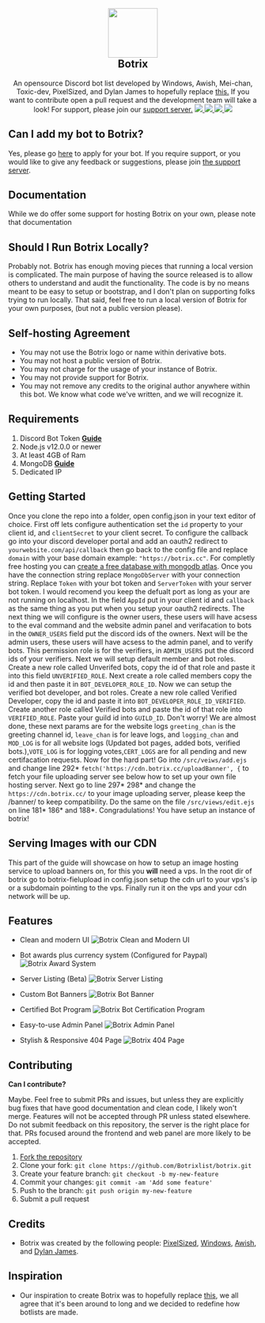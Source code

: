 <h2 align='center'>
  <img src="https://camo.githubusercontent.com/32cda55c5940c9fb06146df41452eec9bcd059c8e6b3d7e7766943b07d8c82ed/68747470733a2f2f63646e2e646973636f72646170702e636f6d2f6174746163686d656e74732f3734373630323939393033353136363831302f3735373833383639373038303136303335362f6c6f676f5f776f5f6261636b67726f756e642e706e67" height='100px' width='100px' />
<br>
Botrix </h2>
  <p align="center">
An opensource Discord bot list developed by Windows, Awish, Mei-chan, Toxic-dev, PixelSized, and Dylan James to hopefully replace <a href='https://github.com/Sank6/Discord-Bot-List'>this.</a> If you want to contribute open a pull request and the development team will take a look! For support, please join our <a href='https://botric.cc/join'>support server.</a>
        <a href="https://botrix.cc/join">
      <img src="https://img.shields.io/badge/Maintained%20by:-The Botrix Team%20%E2%86%92-gray.svg?colorA=655BE1&colorB=4F44D6&style=for-the-badge"/>
    </a>
          <a href="https://tritanbot.xyz/">
      <img src="https://img.shields.io/badge/Library:-Discord.js & ExpressJS%20%E2%86%92-gray.svg?colorA=655BE1&colorB=4F44D6&style=for-the-badge"/>
    </a>
            <a href="https://tritanbot.xyz/support">
      <img src="https://img.shields.io/badge/Support:-Discord Server%20%E2%86%92-gray.svg?colorA=655BE1&colorB=4F44D6&style=for-the-badge"/>
    </a>
            <a href="https://botrix.cc">
      <img src="https://img.shields.io/badge/Website:-Botrix.cc%20%E2%86%92-gray.svg?colorA=655BE1&colorB=4F44D6&style=for-the-badge"/>
    </a>
    </p>

<h2>Can I add my bot to Botrix?</h2>

Yes, please go [here](https://botrix.cc/add) to apply for your bot. If you require support, or you would like to give any feedback or suggestions, please join [the support server](https://botrix.cc/join).

<h2> Documentation </h2>

While we do offer some support for hosting Botrix on your own, please note that documentation

<h2> Should I Run Botrix Locally? </h2>

Probably not. Botrix has enough moving pieces that running a local version is complicated. The main purpose of having the source released is to allow others to understand and audit the functionality. The code is by no means meant to be easy to setup or bootstrap, and I don't plan on supporting folks trying to run locally. That said, feel free to run a local version of Botrix for your own purposes, (but not a public version please).

<h2> Self-hosting Agreement </h2>

- You may not use the Botrix logo or name within derivative bots.
- You may not host a public version of Botrix.
- You may not charge for the usage of your instance of Botrix.
- You may not provide support for Botrix.
- You may not remove any credits to the original author anywhere within this bot. We know what code we've written, and we will recognize it.

<h2> Requirements </h2>

1. Discord Bot Token **[Guide](https://discordjs.guide/preparations/setting-up-a-bot-application.html#creating-your-bot)**
2. Node.js v12.0.0 or newer
3. At least 4GB of Ram
4. MongoDB **[Guide](https://docs.atlas.mongodb.com/tutorial/deploy-free-tier-cluster/)**
5. Dedicated IP

<h2> Getting Started </h2>

Once you clone the repo into a folder, open config.json in your text editor of choice.
First off lets configure authentication set the `id` property to your client id, and `clientSecret` to your client secret.
To configure the callback go into your discord developer portal and add an oauth2 redirect to `yourwebsite.com/api/callback` then go back to the config file and replace `domain` with your base domain example: `"https://botrix.cc"`. For completly free hosting you can [create a free database with mongodb atlas](https://www.mongodb.com/try). Once you have the connection string replace `MongoDbServer` with your connection string. Replace `Token` with your bot token and `ServerToken` with your server bot token. I would recomend you keep the defualt port as long as your are not running on localhost. In the field `AppId` put in your client id and `callback` as the same thing as you put when you setup your oauth2 redirects.
The next thing we will configure is the owner users, these users will have acsess to the eval command and the website admin panel and verifacation to bots in the `OWNER_USERS` field put the discord ids of the owners. Next will be the admin users, these users will have acsess to the admin panel, and to verify bots. This permission role is for the verifiers, in `ADMIN_USERS` put the discord ids of your verifiers. Next we will setup default member and bot roles. Create a new role called Unverifed bots, copy the id of that role and paste it into this field `UNVERIFIED_ROLE`. Next create a role called members copy the id and then paste it in `BOT_DEVELOPER_ROLE_ID`. Now we can setup the verified bot developer, and bot roles. Create a new role called Verified Developer, copy the id and paste it into `BOT_DEVELOPER_ROLE_ID_VERIFIED`. Create another role called Verified bots and paste the id of that role into `VERIFIED_ROLE`. Paste your guild id into `GUILD_ID`. Don't worry! We are almost done, these next params are for the website logs `greeting_chan` is the greeting channel id, `leave_chan` is for leave logs, and `logging_chan` and `MOD_LOG` is for all website logs (Updated bot pages, added bots, verified bots.),`VOTE_LOG` is for logging votes,`CERT_LOGS` are for all pending and new certifacation requests. Now for the hard part! Go into `/src/veiws/add.ejs` and change line 292* `fetch('https://cdn.botrix.cc/uploadBanner', {` to fetch your file uploading server see below how to set up your own file hosting server. Next go to line 297* 298\* and change the `https://cdn.botrix.cc/` to your image uploading server, please keep the /banner/ to keep compatibility. Do the same on the file `/src/views/edit.ejs` on line 181\* 186\* and 188\*. Congradulations! You have setup an instance of botrix!

<h2> Serving Images with our CDN </h2>

This part of the guide will showcase on how to setup an image hosting service to upload banners on, for this you **will** need a vps. In the root dir of botrix go to botrix-fielupload
in config.json setup the cdn url to your vps's ip or a subdomain pointing to the vps. Finally run it on the vps and your cdn network will be up.

<h2> Features </h2>

- Clean and modern UI
![Botrix Clean and Modern UI](https://i.imgur.com/AK1cTYv.png)

- Bot awards plus currency system (Configured for Paypal)
![Botrix Award System](https://i.imgur.com/1fqoGsm.png)

- Server Listing (Beta)
![Botrix Server Listing](https://i.imgur.com/OyFsH6d.png)

- Custom Bot Banners
![Botrix Bot Banner](https://i.imgur.com/hgTJhGi.png)

- Certified Bot Program
![Botrix Bot Certification Program](https://i.imgur.com/xYmHg6k.png)

- Easy-to-use Admin Panel
![Botrix Admin Panel](https://i.imgur.com/RazPeYV.png)

- Stylish & Responsive 404 Page
![Botrix 404 Page](https://i.imgur.com/PcfjLGA.png)


<h2> Contributing </h2>

**Can I contribute?**

Maybe. Feel free to submit PRs and issues, but unless they are explicitly bug fixes that have good documentation and clean code, I likely won't merge. Features will not be accepted through PR unless stated elsewhere. Do not submit feedback on this repository, the server is the right place for that. PRs focused around the frontend and web panel are more likely to be accepted.

1. [Fork the repository](https://github.com/Botrixlist/botrix/fork)
2. Clone your fork: `git clone https://github.com/Botrixlist/botrix.git`
3. Create your feature branch: `git checkout -b my-new-feature`
4. Commit your changes: `git commit -am 'Add some feature'`
5. Push to the branch: `git push origin my-new-feature`
6. Submit a pull request

<h2> Credits </h2>

- Botrix was created by the following people: [PixelSized](https://github.com/PixelSized), [Windows](https://github.com/WindowsCmd), [Awish](https://github.com/Awish-Senpai), and [Dylan James](https://github.com/dylanjamesdev).

<h2> Inspiration </h2>

- Our inspiration to create Botrix was to hopefully replace [this](https://github.com/Sank6/Discord-Bot-List), we all agree that it's been around to long and we decided to redefine how botlists are made. 
